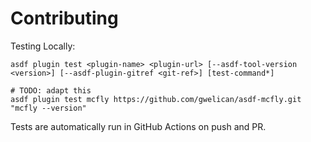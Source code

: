 # Contributing

Testing Locally:

```shell
asdf plugin test <plugin-name> <plugin-url> [--asdf-tool-version <version>] [--asdf-plugin-gitref <git-ref>] [test-command*]

# TODO: adapt this
asdf plugin test mcfly https://github.com/gwelican/asdf-mcfly.git "mcfly --version"
```

Tests are automatically run in GitHub Actions on push and PR.
